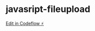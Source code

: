 # javasript-fileupload

[Edit in Codeflow ⚡️](https://stackblitz.com/~/github.com/Annshuk/javasript-fileupload)